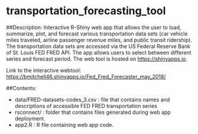 # transportation_forecasting_tool
##Description:
Interactive R-Shiny web app that allows the user to load, summarize, plot, and forecast various transportation data sets (car vehicle miles traveled, airline passenger revenue miles, and public transit ridership). The transportation data sets are accessed via the US Federal Reserve Bank of St. Louis FED FRED API. The app allows users to select between different series and forecast period. The web tool is hosted on https://shinyapps.io. 

Link to the interactive webtool: https://bmitchell46.shinyapps.io/Fed_Fred_Forecaster_may_2018/

##Contents:
- data/FRED-datasets-codes_3.csv : file that contains names and descriptions of accessible FED FRED transportation series
- rsconnect/ : folder that contains files generated during web app deployment. 
- app2.R : R file containing web app code.


